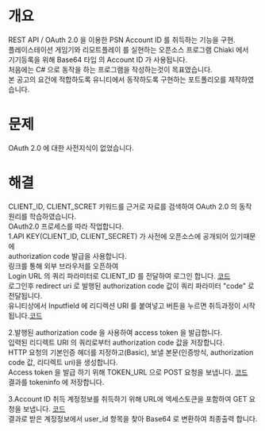 # 개요
REST API / OAuth 2.0 을 이용한 PSN Account ID 를 취득하는 기능을 구현.  
플레이스테이션 게임기와 리모트플레이 를 실현하는 오픈소스 프로그램 Chiaki 에서  
기기등록을 위해 Base64 타입 의 Account ID 가 사용됩니다.  
처음에는 C# 으로 동작을 하는 프로그램을 작성하는것이 목표였습니다.  
본 공고의 요건에 적합하도록 유니티에서 동작하도록 구현하는 포트폴리오를 제작하였습니다.
         
# 문제
OAuth 2.0 에 대한 사전지식이 없었습니다.
# 해결 
CLIENT_ID, CLIENT_SCRET 키워드를 근거로 자료를 검색하여 OAuth 2.0 의 동작 원리를 학습하였습니다.  
OAuth2.0 프로세스를 따라 작업합니다.  
1.API KEY(CLIENT_ID, CLIENT_SECRET) 가 사전에 오픈소스에 공개되어 있기때문에  
authorization code 발급을 사용합니다.  
링크를 통해 외부 브라우저를 오픈하여  
Login URL 의 쿼리 파라미터로 CLIENT_ID 를 전달하여 로그인 합니다. [코드](https://github.com/hongjeongyun/Unity_Portpolio1/commit/200e4590a92ea992e92efbd79a0cd0bb65bae3b0#diff-59608a8a40d909c99dc7d68c516a10b8a36370ff370b3b84309121cc95831302R8)  
로그인후 redirect uri 로 발행된 authorization code 값이 쿼리 파라미터 "code" 로 전달됩니다.  
유니티상에서 Inputfield 에 리디렉션 URI 를 붙여넣고 버튼을 누르면 취득과정이 시작됩니다.[코드](https://github.com/hongjeongyun/Unity_Portpolio1/commit/88dd894fe7b9bc2273352a5b19d028ac6948d3a8#diff-35a684e4cdb0e6bc8e5788f2a5afc0e4e35a2b293b3e353900dc4a8e43b589dbR16)

2.발행된 authorization code 을 사용하여 access token 을 발급합니다.  
입력된 리디렉트 URI 의 쿼리로부터 authorization code 값을 저장합니다.  
HTTP 요청의 기본인증 헤더를 지정하고(Basic), 보낼 본문(인증방식, authorization code 값, 리디렉트 uri)을 생성합니다.  
Access token 을 발급 하기 위해 TOKEN_URL 으로 POST 요청을 보냅니다. [코드](https://github.com/hongjeongyun/Unity_Portpolio1/commit/ac32e088cf2427becd9566d32dbd8a14683a8859#diff-32b174d1270b0b5600e4017a939636bdbdf5a4c35b79aa37ebdd477791ca86b8R33)  
결과를 tokeninfo 에 저장합니다.

3.Account ID 취득
계정정보를 취득하기 위해 URL에 엑세스토큰을 포함하여 GET 요청을 보냅니다. [코드](https://github.com/hongjeongyun/Unity_Portpolio1/commit/ae4910075821b5ebdb4a8c48408f49ed5893adc9#diff-32b174d1270b0b5600e4017a939636bdbdf5a4c35b79aa37ebdd477791ca86b8R43)  
결과로 받은 계정정보에서 user_id 항목을 찾아 Base64 로 변환하여 최종출력 합니다.
